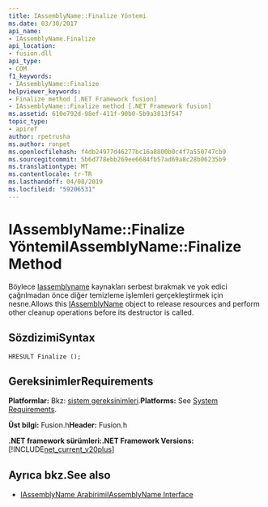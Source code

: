 ```yaml
---
title: IAssemblyName::Finalize Yöntemi
ms.date: 03/30/2017
api_name:
- IAssemblyName.Finalize
api_location:
- fusion.dll
api_type:
- COM
f1_keywords:
- IAssemblyName::Finalize
helpviewer_keywords:
- Finalize method [.NET Framework fusion]
- IAssemblyName::Finalize method [.NET Framework fusion]
ms.assetid: 610e792d-98ef-411f-90b0-5b9a3813f547
topic_type:
- apiref
author: rpetrusha
ms.author: ronpet
ms.openlocfilehash: f4db24977d46277bc16a8800b0c4f7a550747cb9
ms.sourcegitcommit: 5b6d778ebb269ee6684fb57ad69a8c28b06235b9
ms.translationtype: MT
ms.contentlocale: tr-TR
ms.lasthandoff: 04/08/2019
ms.locfileid: "59206531"
---
```

# <a name="iassemblynamefinalize-method"></a><span data-ttu-id="6b905-102">IAssemblyName::Finalize Yöntemi</span><span class="sxs-lookup"><span data-stu-id="6b905-102">IAssemblyName::Finalize Method</span></span>
<span data-ttu-id="6b905-103">Böylece [Iassemblyname](../../../../docs/framework/unmanaged-api/fusion/iassemblyname-interface.md) kaynakları serbest bırakmak ve yok edici çağrılmadan önce diğer temizleme işlemleri gerçekleştirmek için nesne.</span><span class="sxs-lookup"><span data-stu-id="6b905-103">Allows this [IAssemblyName](../../../../docs/framework/unmanaged-api/fusion/iassemblyname-interface.md) object to release resources and perform other cleanup operations before its destructor is called.</span></span>  
  
## <a name="syntax"></a><span data-ttu-id="6b905-104">Sözdizimi</span><span class="sxs-lookup"><span data-stu-id="6b905-104">Syntax</span></span>  
  
```  
HRESULT Finalize ();  
```  
  
## <a name="requirements"></a><span data-ttu-id="6b905-105">Gereksinimler</span><span class="sxs-lookup"><span data-stu-id="6b905-105">Requirements</span></span>  
 <span data-ttu-id="6b905-106">**Platformlar:** Bkz: [sistem gereksinimleri](../../../../docs/framework/get-started/system-requirements.md).</span><span class="sxs-lookup"><span data-stu-id="6b905-106">**Platforms:** See [System Requirements](../../../../docs/framework/get-started/system-requirements.md).</span></span>  
  
 <span data-ttu-id="6b905-107">**Üst bilgi:** Fusion.h</span><span class="sxs-lookup"><span data-stu-id="6b905-107">**Header:** Fusion.h</span></span>  
  
 **<span data-ttu-id="6b905-108">.NET framework sürümleri:</span><span class="sxs-lookup"><span data-stu-id="6b905-108">.NET Framework Versions:</span></span>** [!INCLUDE[net_current_v20plus](../../../../includes/net-current-v20plus-md.md)]  
  
## <a name="see-also"></a><span data-ttu-id="6b905-109">Ayrıca bkz.</span><span class="sxs-lookup"><span data-stu-id="6b905-109">See also</span></span>

- [<span data-ttu-id="6b905-110">IAssemblyName Arabirimi</span><span class="sxs-lookup"><span data-stu-id="6b905-110">IAssemblyName Interface</span></span>](../../../../docs/framework/unmanaged-api/fusion/iassemblyname-interface.md)
